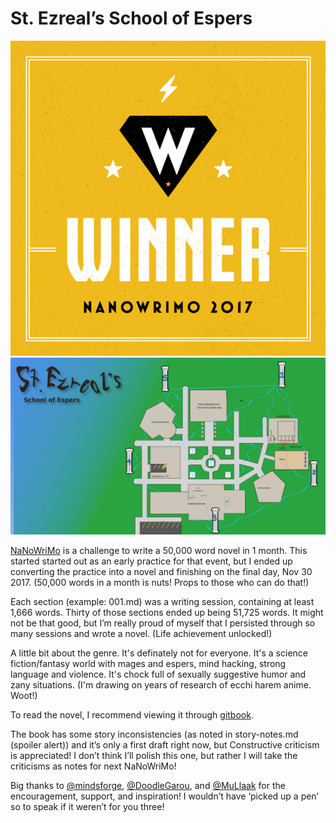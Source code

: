 # St. Ezreal’s School of Espers

![NaNoWriMo Winner](https://raw.githubusercontent.com/insanity54/nanowrimo2017_practice/master/NaNo-2017-Winner-Badge.png)
![St. Ezreal’s Campus Map](https://raw.githubusercontent.com/insanity54/nanowrimo2017_practice/master/campus.jpg)


[NaNoWriMo](https://nanowrimo.org/) is a challenge to write a 50,000 word novel in 1 month. This started started out as an early practice for that event, but I ended up converting the practice into a novel and finishing on the final day, Nov 30 2017. (50,000 words in a month is nuts! Props to those who can do that!) 

Each section (example: 001.md) was a writing session, containing at least 1,666 words. Thirty of those sections ended up being 51,725 words. It might not be that good, but I’m really proud of myself that I persisted through so many sessions and wrote a novel. (Life achievement unlocked!)

A little bit about the genre. It's definately not for everyone. It's a science fiction/fantasy world with mages and espers, mind hacking, strong language and violence. It's chock full of sexually suggestive humor and zany situations. (I'm drawing on years of research of ecchi harem anime. Woot!)

To read the novel, I recommend viewing it through [gitbook](https://insanity54.gitbooks.io/nanowrimo/content/).

The book has some story inconsistencies (as noted in story-notes.md (spoiler alert)) and it’s only a first draft right now, but Constructive criticism is appreciated! I don’t think I’ll polish this one, but rather I will take the criticisms as notes for next NaNoWriMo!

Big thanks to [@mindsforge](https://twitter.com/mindsforge), [@DoodleGarou](https://twitter.com/DoodleGarou), and [@MuLlaak](https://twitter.com/MuLlaak) for the encouragement, support, and inspiration! I wouldn’t have ‘picked up a pen’ so to speak if it weren’t for you three!
